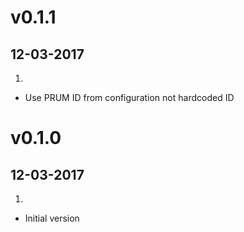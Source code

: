 # v0.1.1
## 12-03-2017

1. [](#bugfix)
  * Use PRUM ID from configuration not hardcoded ID

# v0.1.0
## 12-03-2017

1. [](#new)
  * Initial version
